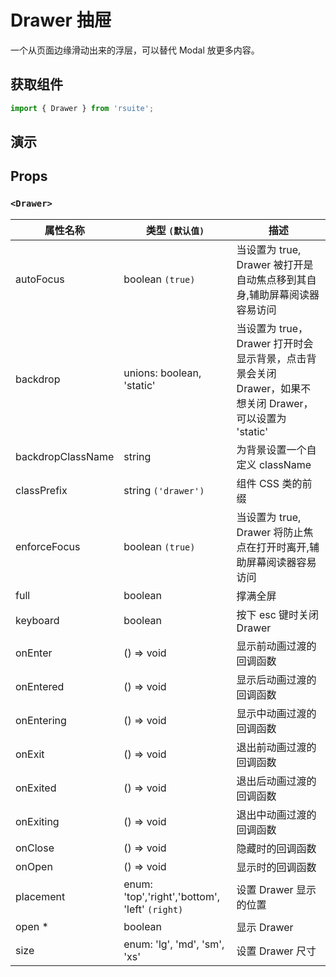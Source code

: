 # Drawer 抽屉

一个从页面边缘滑动出来的浮层，可以替代 Modal 放更多内容。

## 获取组件

```js
import { Drawer } from 'rsuite';
```

## 演示

<!--{demo}-->

## Props

### `<Drawer>`

| 属性名称          | 类型 `(默认值)`                                | 描述                                                                                                    |
| ----------------- | ---------------------------------------------- | ------------------------------------------------------------------------------------------------------- |
| autoFocus         | boolean `(true)`                               | 当设置为 true, Drawer 被打开是自动焦点移到其自身,辅助屏幕阅读器容易访问                                 |
| backdrop          | unions: boolean, 'static'                      | 当设置为 true，Drawer 打开时会显示背景，点击背景会关闭 Drawer，如果不想关闭 Drawer，可以设置为 'static' |
| backdropClassName | string                                         | 为背景设置一个自定义 className                                                                          |
| classPrefix       | string `('drawer')`                            | 组件 CSS 类的前缀                                                                                       |
| enforceFocus      | boolean `(true)`                               | 当设置为 true, Drawer 将防止焦点在打开时离开,辅助屏幕阅读器容易访问                                     |
| full              | boolean                                        | 撑满全屏                                                                                                |
| keyboard          | boolean                                        | 按下 esc 键时关闭 Drawer                                                                                |
| onEnter           | () => void                                     | 显示前动画过渡的回调函数                                                                                |
| onEntered         | () => void                                     | 显示后动画过渡的回调函数                                                                                |
| onEntering        | () => void                                     | 显示中动画过渡的回调函数                                                                                |
| onExit            | () => void                                     | 退出前动画过渡的回调函数                                                                                |
| onExited          | () => void                                     | 退出后动画过渡的回调函数                                                                                |
| onExiting         | () => void                                     | 退出中动画过渡的回调函数                                                                                |
| onClose            | () => void                                     | 隐藏时的回调函数                                                                                        |
| onOpen            | () => void                                     | 显示时的回调函数                                                                                        |
| placement         | enum: 'top','right','bottom', 'left' `(right)` | 设置 Drawer 显示的位置                                                                                  |
| open \*           | boolean                                        | 显示 Drawer                                                                                             |
| size              | enum: 'lg', 'md', 'sm', 'xs'                   | 设置 Drawer 尺寸                                                                                        |

